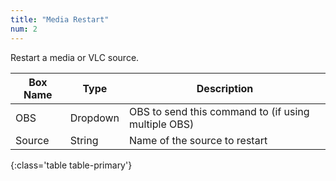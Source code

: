 ```yaml
---
title: "Media Restart"
num: 2
---
```

Restart a media or VLC source.


| Box Name | Type | Description | 
|-------|--------|--------
|OBS|Dropdown|OBS to send this command to (if using multiple OBS)|
|Source	|String	|Name of the source to restart |
{:class='table table-primary'}

